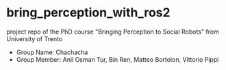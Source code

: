 # bring_perception_with_ros2
project repo of the PhD course "Bringing Perception to Social Robots" from University of Trento

- Group Name: Chachacha
- Group Member: Anil Osman Tur, Bin Ren, Matteo Bortolon, Vittorio Pippi

